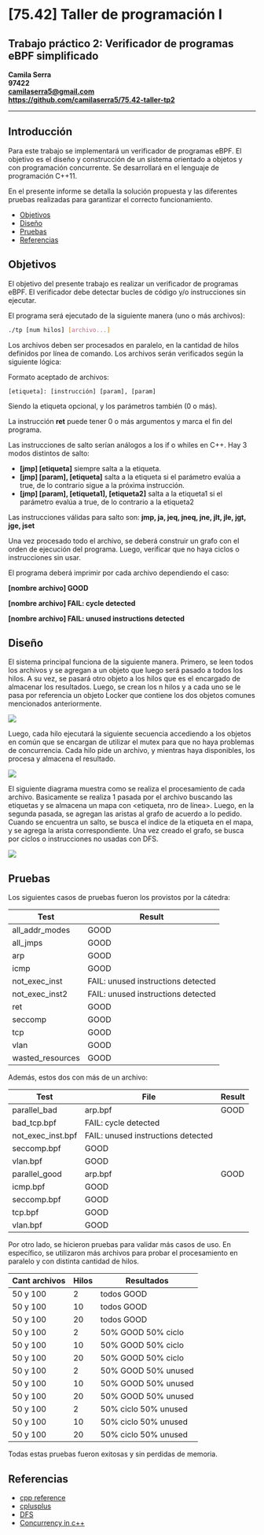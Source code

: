 # [75.42] Taller de programación I
## Trabajo práctico 2: Verificador de programas eBPF simplificado

**Camila Serra**  
**97422**  
**camilaserra5@gmail.com**  
**https://github.com/camilaserra5/75.42-taller-tp2**

_________________
## Introducción
Para este trabajo se implementará un verificador de programas eBPF. El objetivo es el diseño y construcción de un sistema orientado a objetos y con programación concurrente. Se desarrollará en el lenguaje de programación C++11.

En el presente informe se detalla la solución propuesta y las diferentes pruebas realizadas para garantizar el correcto funcionamiento.

* [Objetivos](#objetivos)
* [Diseño](#diseño)
* [Pruebas](#pruebas)
* [Referencias](#referencias)

## Objetivos
El objetivo del presente trabajo es realizar un verificador de programas eBPF. El verificador debe detectar bucles de código y/o instrucciones sin ejecutar.

El programa será ejecutado de la siguiente manera (uno o más archivos):
```bash
./tp [num hilos] [archivo...]
```

Los archivos deben ser procesados en paralelo, en la cantidad de hilos definidos por línea de comando. Los archivos serán verificados según la siguiente lógica:

Formato aceptado de archivos:
```
[etiqueta]: [instrucción] [param], [param]
```
Siendo la etiqueta opcional, y los parámetros también (0 o más).

La instrucción **ret** puede tener 0 o más argumentos y marca el fin del programa.

Las instrucciones de salto serían análogos a los if o whiles en C++. Hay 3 modos distintos de salto:
* **[jmp] [etiqueta]** siempre salta a la etiqueta.
* **[jmp] [param], [etiqueta]** salta a la etiqueta si el parámetro evalúa a true, de lo contrario sigue a la próxima instrucción.
* **[jmp] [param], [etiqueta1], [etiqueta2]** salta a la etiqueta1 si el parámetro evalúa a true, de lo contrario a la etiqueta2

Las instrucciones válidas para salto son: **jmp, ja, jeq, jneq, jne, jlt, jle, jgt, jge, jset**

Una vez procesado todo el archivo, se deberá construir un grafo con el orden de ejecución del programa. Luego, verificar que no haya ciclos o instrucciones sin usar.

El programa deberá imprimir por cada archivo dependiendo el caso:

**[nombre archivo] GOOD**

**[nombre archivo] FAIL: cycle detected**

**[nombre archivo] FAIL: unused instructions detected**

## Diseño
El sistema principal funciona de la siguiente manera. Primero, se leen todos los archivos y se agregan a un objeto que luego será pasado a todos los hilos. A su vez, se pasará otro objeto a los hilos que es el encargado de almacenar los resultados.
Luego, se crean los n hilos y a cada uno se le pasa por referencia un objeto Locker que contiene los dos objetos comunes mencionados anteriormente.

![](http://www.plantuml.com/plantuml/png/ZP9DIyGm48Rl-HLphA0LzUP1zkJ9WtWLaRIPqhXf9kHZrNzlqX1giYoxbrBcVVCywT2Tyzpwi2WsIu4m4Vc1VXZZeoSBmQ5b9XRaA0tN7XOkTJLueN7VT9wbmbTB8pf7TVA6BYZljf0b0TmyhLnuXFxM6xY7AHBkrcT-VqZNaGVkCLz04HcOo08UqFwk5GPhb5YLFqAv46dKfPhc2rx5Rk7LvHW8F16X5cmJwx0CQ84cyBD5Bjpcpoj9OetVIRf1hi4s6wZkaWyoA8HjBwea0fjsyRPTrvlWvi-1Z_ikJofLwbQuCgbXvUl-mVAaC2-1djaSdBI-ou_-YwJkBhOKJlkZHQQnKliyZxnozgZ919xFYdCNfM5HVm00)

Luego, cada hilo ejecutará la siguiente secuencia accediendo a los objetos en común que se encargan de utilizar el mutex para que no haya problemas de concurrencia.
Cada hilo pide un archivo, y mientras haya disponibles, los procesa y almacena el resultado.

![](http://www.plantuml.com/plantuml/png/jLBDJWCX4BxFKynnc-WBcDGq9lRaeV4DS9bQ8hjiO33x-CwwjikW73qHFkRx-O13OXCv3nukpXAUG-2tC0DCWhhUJMPaV0dz1qK57PsdKmmzfHIYddwbb3sdxRIMKi3pp3HQia-d8u3fsNqQfglZkk3ze_R31xoOj42fssqadKapH68H4wQNfHioqxpJVc19x_zKeDAzf6Xt7y9q6yFz7Zbc0iHsetVY1P92YFzM2R5TwYmdencMbArQga3nSiAUrfdkgbBMK8-CYbW6YDyVfx3NJ6LUVpAX6sjNz9RXxaTIPQcPW1fgNorYVPcMVYDj8oa25OCY70JEW_y2)


El siguiente diagrama muestra como se realiza el procesamiento de cada archivo. Basicamente se realiza 1 pasada por el archivo buscando las etiquetas y se almacena un mapa con <etiqueta, nro de línea>. Luego, en la segunda pasada, se agregan las aristas al grafo de acuerdo a lo pedido.
Cuando se encuentra un salto, se busca el índice de la etiqueta en el mapa, y se agrega la arista correspondiente.
Una vez creado el grafo, se busca por ciclos o instrucciones no usadas con DFS.

![](http://www.plantuml.com/plantuml/png/hPB1JiCm38RlUOeSMp4gRTmue0aqqD0aEC03P8stHgH9b3XGtXvdHLjK61lJBbPhV_xzs-qqeF0OMyqQ9O6lhCMbxHWJDLhFA-QegchbX44-wn2C17dxV9_gwbqW4C9g3-afBrVyyYPFy6jkuADOAGr6j53k-lEktzgSjpM4K9ICvGNYr2eWJMu9KYOfP_BQMiVNW0jbOD0tq0zEAomqSUNVe0eBiGHTA4DZ8zctva27JdnuiNFPLKBAOlC-ueg8hcG4Ra_tu8Lh1c9zyljmoLyuTIsXaTm_njRDTzxpFNga4O6FkV3hs8B1VMveaPbSmqPwrAyuJmjbdxJVHi8WGRU0pP39TaWu-vGZ1IbUZFzX-Ueao-EpUawAaoCLIQutdyAPRs8aJs6VQjr0_NRtMMjuygyc1f13oPxyySjw257ZmUjKEpHdCofFLsnAwTZgBm00)

## Pruebas
Los siguientes casos de pruebas fueron los provistos por la cátedra:

Test  | Result
------------- | -------------
all_addr_modes  | GOOD
all_jmps  | GOOD
arp  | GOOD
icmp  | GOOD
not_exec_inst  | FAIL: unused instructions detected
not_exec_inst2  | FAIL: unused instructions detected
ret  | GOOD
seccomp | GOOD
tcp | GOOD
vlan | GOOD
wasted_resources | GOOD

Además, estos dos con más de un archivo:

Test  | File | Result
------------- | ------------- | -------------
parallel_bad | arp.bpf | GOOD
 | bad_tcp.bpf | FAIL: cycle detected
 | not_exec_inst.bpf | FAIL: unused instructions detected
 | seccomp.bpf | GOOD
 | vlan.bpf | GOOD
parallel_good | arp.bpf | GOOD
 | icmp.bpf | GOOD
 | seccomp.bpf | GOOD
 | tcp.bpf | GOOD
 | vlan.bpf | GOOD


Por otro lado, se hicieron pruebas para validar más casos de uso. En específico, se utilizaron más archivos para probar el procesamiento en paralelo y con distinta cantidad de hilos.

Cant archivos | Hilos | Resultados
------------- | ------------- | -------------
50 y 100  | 2 | todos GOOD
50 y 100  | 10 | todos GOOD
50 y 100  | 20 | todos GOOD
50 y 100  | 2 | 50% GOOD 50% ciclo
50 y 100  | 10 | 50% GOOD 50% ciclo
50 y 100  | 20 | 50% GOOD 50% ciclo
50 y 100  | 2 | 50% GOOD 50% unused
50 y 100  | 10 | 50% GOOD 50% unused
50 y 100  | 20 | 50% GOOD 50% unused
50 y 100  | 2 | 50% ciclo 50% unused
50 y 100  | 10 | 50% ciclo 50% unused
50 y 100  | 20 | 50% ciclo 50% unused

Todas estas pruebas fueron exitosas y sin perdidas de memoria.

## Referencias
* [cpp reference](https://en.cppreference.com/w/)  
* [cplusplus](http://www.cplusplus.com/doc/)  
* [DFS](https://www.geeksforgeeks.org/detect-cycle-in-a-graph/)
* [Concurrency in c++](https://www.classes.cs.uchicago.edu/archive/2013/spring/12300-1/labs/lab6/)
